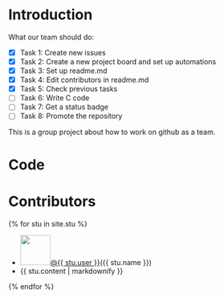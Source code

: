 # Introduction
What our team should do:
- [x] Task 1: Create new issues
- [x] Task 2: Create a new project board and set up automations
- [x] Task 3: Set up readme.md
- [x] Task 4: Edit contributors in readme.md
- [x] Task 5: Check previous tasks
- [ ] Task 6: Write C code
- [ ] Task 7: Get a status badge
- [ ] Task 8: Promote the repository

This is a group project about how to work on github as a team.


# Code

# Contributors
{% for stu in site.stu %}

  - <img src="{{ stu.image }}" width="60" height="60" /><a href="https://github.com/{{ stu.user }}">@{{ stu.user }}</a>({{ stu.name }})
  - {{ stu.content | markdownify }}

{% endfor %}
